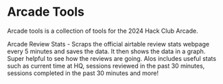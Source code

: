 # Arcade Tools

Arcade tools is a collection of tools for the 2024 Hack Club Arcade.

Arcade Review Stats - Scraps the official airtable review stats webpage every 5 minutes and saves the data. It then shows the data in a graph. Super helpful to see how the reviews are going. Alos includes useful stats such as current time at HQ, sessions reviewed in the past 30 minutes, sessions completed in the past 30 minutes and more!
